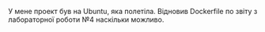 У мене проект був на Ubuntu, яка полетіла. Відновив Dockerfile по звіту з лабораторної роботи №4 наскільки можливо.
